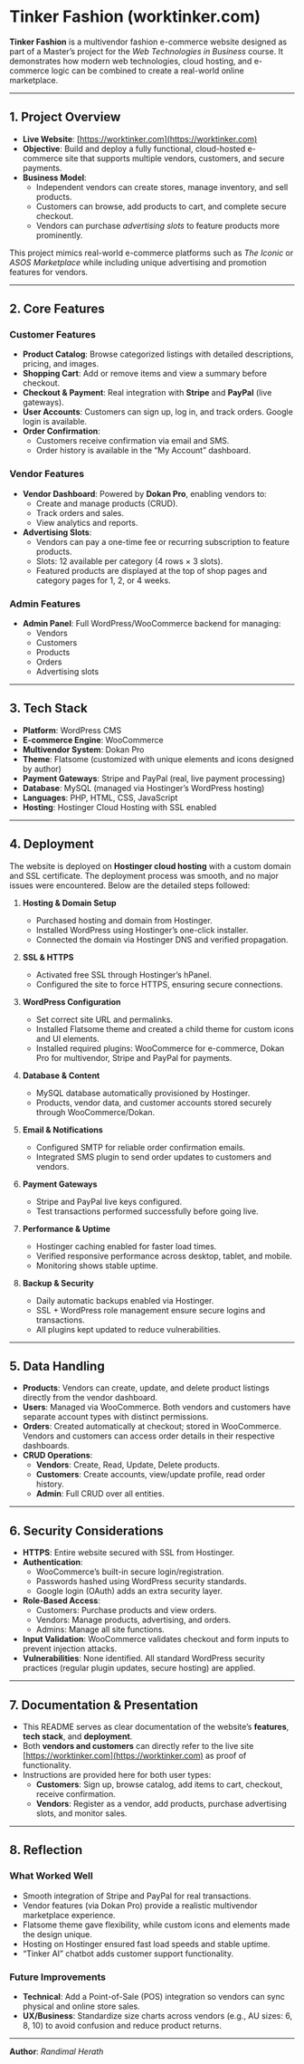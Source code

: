 # Tinker Fashion (worktinker.com)

**Tinker Fashion** is a multivendor fashion e-commerce website designed as part of a Master’s project for the *Web Technologies in Business* course. It demonstrates how modern web technologies, cloud hosting, and e-commerce logic can be combined to create a real-world online marketplace.

---

## 1. Project Overview
- **Live Website**: [https://worktinker.com](https://worktinker.com)  
- **Objective**: Build and deploy a fully functional, cloud-hosted e-commerce site that supports multiple vendors, customers, and secure payments.  
- **Business Model**:  
  - Independent vendors can create stores, manage inventory, and sell products.  
  - Customers can browse, add products to cart, and complete secure checkout.  
  - Vendors can purchase *advertising slots* to feature products more prominently.  

This project mimics real-world e-commerce platforms such as *The Iconic* or *ASOS Marketplace* while including unique advertising and promotion features for vendors.

---

## 2. Core Features

### Customer Features
- **Product Catalog**: Browse categorized listings with detailed descriptions, pricing, and images.  
- **Shopping Cart**: Add or remove items and view a summary before checkout.  
- **Checkout & Payment**: Real integration with **Stripe** and **PayPal** (live gateways).  
- **User Accounts**: Customers can sign up, log in, and track orders. Google login is available.  
- **Order Confirmation**:  
  - Customers receive confirmation via email and SMS.  
  - Order history is available in the “My Account” dashboard.  

### Vendor Features
- **Vendor Dashboard**: Powered by **Dokan Pro**, enabling vendors to:  
  - Create and manage products (CRUD).  
  - Track orders and sales.  
  - View analytics and reports.  
- **Advertising Slots**:  
  - Vendors can pay a one-time fee or recurring subscription to feature products.  
  - Slots: 12 available per category (4 rows × 3 slots).  
  - Featured products are displayed at the top of shop pages and category pages for 1, 2, or 4 weeks.  

### Admin Features
- **Admin Panel**: Full WordPress/WooCommerce backend for managing:  
  - Vendors  
  - Customers  
  - Products  
  - Orders  
  - Advertising slots  

---

## 3. Tech Stack

- **Platform**: WordPress CMS  
- **E-commerce Engine**: WooCommerce  
- **Multivendor System**: Dokan Pro  
- **Theme**: Flatsome (customized with unique elements and icons designed by author)  
- **Payment Gateways**: Stripe and PayPal (real, live payment processing)  
- **Database**: MySQL (managed via Hostinger’s WordPress hosting)  
- **Languages**: PHP, HTML, CSS, JavaScript  
- **Hosting**: Hostinger Cloud Hosting with SSL enabled  

---

## 4. Deployment

The website is deployed on **Hostinger cloud hosting** with a custom domain and SSL certificate. The deployment process was smooth, and no major issues were encountered. Below are the detailed steps followed:

1. **Hosting & Domain Setup**
   - Purchased hosting and domain from Hostinger.
   - Installed WordPress using Hostinger’s one-click installer.
   - Connected the domain via Hostinger DNS and verified propagation.

2. **SSL & HTTPS**
   - Activated free SSL through Hostinger’s hPanel.
   - Configured the site to force HTTPS, ensuring secure connections.

3. **WordPress Configuration**
   - Set correct site URL and permalinks.
   - Installed Flatsome theme and created a child theme for custom icons and UI elements.
   - Installed required plugins: WooCommerce for e-commerce, Dokan Pro for multivendor, Stripe and PayPal for payments.

4. **Database & Content**
   - MySQL database automatically provisioned by Hostinger.
   - Products, vendor data, and customer accounts stored securely through WooCommerce/Dokan.

5. **Email & Notifications**
   - Configured SMTP for reliable order confirmation emails.
   - Integrated SMS plugin to send order updates to customers and vendors.

6. **Payment Gateways**
   - Stripe and PayPal live keys configured.
   - Test transactions performed successfully before going live.

7. **Performance & Uptime**
   - Hostinger caching enabled for faster load times.
   - Verified responsive performance across desktop, tablet, and mobile.
   - Monitoring shows stable uptime.

8. **Backup & Security**
   - Daily automatic backups enabled via Hostinger.
   - SSL + WordPress role management ensure secure logins and transactions.
   - All plugins kept updated to reduce vulnerabilities.

---

## 5. Data Handling

- **Products**: Vendors can create, update, and delete product listings directly from the vendor dashboard.  
- **Users**: Managed via WooCommerce. Both vendors and customers have separate account types with distinct permissions.  
- **Orders**: Created automatically at checkout; stored in WooCommerce. Vendors and customers can access order details in their respective dashboards.  
- **CRUD Operations**:  
  - **Vendors**: Create, Read, Update, Delete products.  
  - **Customers**: Create accounts, view/update profile, read order history.  
  - **Admin**: Full CRUD over all entities.  

---

## 6. Security Considerations

- **HTTPS**: Entire website secured with SSL from Hostinger.  
- **Authentication**:  
  - WooCommerce’s built-in secure login/registration.  
  - Passwords hashed using WordPress security standards.  
  - Google login (OAuth) adds an extra security layer.  
- **Role-Based Access**:  
  - Customers: Purchase products and view orders.  
  - Vendors: Manage products, advertising, and orders.  
  - Admins: Manage all site functions.  
- **Input Validation**: WooCommerce validates checkout and form inputs to prevent injection attacks.  
- **Vulnerabilities**: None identified. All standard WordPress security practices (regular plugin updates, secure hosting) are applied.  

---

## 7. Documentation & Presentation

- This README serves as clear documentation of the website’s **features**, **tech stack**, and **deployment**.  
- Both **vendors and customers** can directly refer to the live site [https://worktinker.com](https://worktinker.com) as proof of functionality.  
- Instructions are provided here for both user types:  
  - **Customers**: Sign up, browse catalog, add items to cart, checkout, receive confirmation.  
  - **Vendors**: Register as a vendor, add products, purchase advertising slots, and monitor sales.  

---

## 8. Reflection

### What Worked Well
- Smooth integration of Stripe and PayPal for real transactions.  
- Vendor features (via Dokan Pro) provide a realistic multivendor marketplace experience.  
- Flatsome theme gave flexibility, while custom icons and elements made the design unique.  
- Hosting on Hostinger ensured fast load speeds and stable uptime.  
- “Tinker AI” chatbot adds customer support functionality.  

### Future Improvements
- **Technical**: Add a Point-of-Sale (POS) integration so vendors can sync physical and online store sales.  
- **UX/Business**: Standardize size charts across vendors (e.g., AU sizes: 6, 8, 10) to avoid confusion and reduce product returns.  

---

**Author**: *Randimal Herath*  
